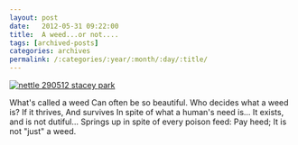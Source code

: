 ```yaml
---
layout: post
date:	2012-05-31 09:22:00
title:  A weed...or not....
tags: [archived-posts]
categories: archives
permalink: /:categories/:year/:month/:day/:title/
---
```

<a href="http://s1264.photobucket.com/albums/jj483/mnypx/?action=view&amp;current=IMG_5811.jpg" target="_blank"><img src="http://i1264.photobucket.com/albums/jj483/mnypx/IMG_5811.jpg" border="0" alt="nettle  290512 stacey park"></a>

What's called a weed
Can often be so beautiful.
Who decides what a weed is?
If it thrives, 
And survives
In spite of what a human's need is...
It exists, and is not dutiful...
Springs up in spite of every poison feed:
Pay heed;
It is not "just" a weed.
